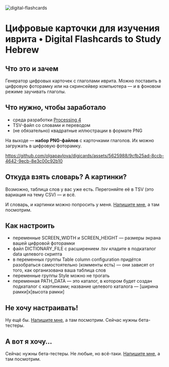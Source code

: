 ![digital-flashcards](https://github.com/olgapavlova/digicards/assets/5625988/8b62311f-87ab-4d36-aa01-1496301118e7)
# Цифровые карточки для изучения иврита • Digital Flashcards to Study Hebrew
## Что это и зачем
Генератор цифровых карточек с глаголами иврита. Можно поставить в цифровую фоторамку или на скринсейвер компьютера — и в фоновом режиме заучивать глаголы.

## Что нужно, чтобы заработало
* среда разработки [Processing 4](https://processing.org)
* TSV-файл со словами и переводом
* (не обязательно) квадратные иллюстрации в формате PNG

На выходе — **набор PNG-файлов** с карточками глаголов. Их можно загружать в цифровую фоторамку.

https://github.com/olgapavlova/digicards/assets/5625988/9cfb25ad-8ccb-4642-9ecb-8e3c00c92b10

## Откуда взять словарь? А картинки?
Возможно, таблица слов у вас уже есть. Перегоняйте её в TSV (это вариация на тему CSV) — и всё.

И словарь, и картинки можно попросить у меня. [Напишите мне](mailto:olgapavlova@gmail.com?subject=digicard), а там посмотрим.

## Как настроить
* переменные SCREEN_WIDTH и SCREEN_HEIGHT — размеры экрана вашей цифровой фоторамки
* файл DICTIONARY_FILE с расширением .tsv кладите в подкаталог data целевого скрипта
* в переменных группы Table column configuration придётся разобраться самостоятельно (комменты есть) — они зависят от того, как организована ваша таблица слов
* переменные группы Style можно не трогать
* переменная PATH_DATA — это каталог, в котором будет создан подкаталог с картинками; название целевого каталога — [ширина рамки]x[высота рамки]

## Не хочу настраивать!
Ну ещё бы. [Напишите мне](mailto:olgapavlova@gmail.com?subject=digicard), а там посмотрим. Сейчас нужны бета-тестеры.

## А вот я хочу…
Сейчас нужны бета-тестеры. Не любые, но всё-таки. [Напишите мне](mailto:olgapavlova@gmail.com?subject=digicard), а там посмотрим.

